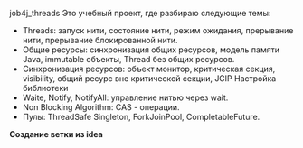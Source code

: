 job4j_threads
Это учебный проект, где разбираю следующие темы:

* Threads: запуск нити, состояние нити, режим ожидания, прерывание нити, прерывание блокированной нити.
* Общие ресурсы: синхронизация общих ресурсов, модель памяти Java, immutable объекты, Thread без общих ресурсов.
* Синхронизация ресурсов: объект монитор, критическая секция, visibility, общий ресурс вне критической секции, JCIP Настройка библиотеки
* Waite, Notify, NotifyAll: управление нитью через wait.
* Non Blocking Algorithm: CAS - операции.
* Пулы: ThreadSafe Singleton, ForkJoinPool, CompletableFuture.

**Создание ветки из idea**